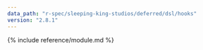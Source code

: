 ```yaml
---
data_path: "r-spec/sleeping-king-studios/deferred/dsl/hooks"
version: "2.8.1"
---
```


{% include reference/module.md %}
